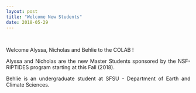 ```yaml
---
layout: post
title: "Welcome New Students"
date: 2018-05-29
---
```


<br>

<div style="text-align:justify" markdown="1">

Welcome Alyssa, Nicholas and Behlie to the COLAB !

Alyssa and Nicholas are the new Master Students sponsored by the NSF-RIPTIDES program starting at this Fall (2018).

Behlie is an undergraduate student at SFSU - Department of Earth and Climate Sciences.

</div>
